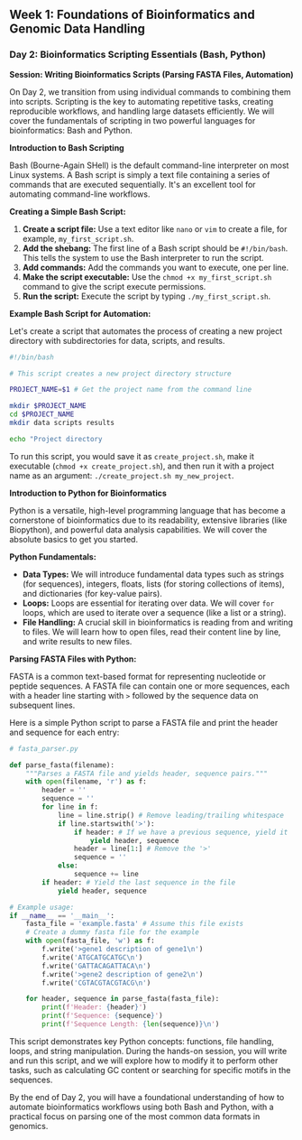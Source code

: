 ## Week 1: Foundations of Bioinformatics and Genomic Data Handling

### Day 2: Bioinformatics Scripting Essentials (Bash, Python)

**Session: Writing Bioinformatics Scripts (Parsing FASTA Files, Automation)**

On Day 2, we transition from using individual commands to combining them into scripts. Scripting is the key to automating repetitive tasks, creating reproducible workflows, and handling large datasets efficiently. We will cover the fundamentals of scripting in two powerful languages for bioinformatics: Bash and Python.

**Introduction to Bash Scripting**

Bash (Bourne-Again SHell) is the default command-line interpreter on most Linux systems. A Bash script is simply a text file containing a series of commands that are executed sequentially. It's an excellent tool for automating command-line workflows.

**Creating a Simple Bash Script:**

1.  **Create a script file:** Use a text editor like `nano` or `vim` to create a file, for example, `my_first_script.sh`.
2.  **Add the shebang:** The first line of a Bash script should be `#!/bin/bash`. This tells the system to use the Bash interpreter to run the script.
3.  **Add commands:** Add the commands you want to execute, one per line.
4.  **Make the script executable:** Use the `chmod +x my_first_script.sh` command to give the script execute permissions.
5.  **Run the script:** Execute the script by typing `./my_first_script.sh`.

**Example Bash Script for Automation:**

Let's create a script that automates the process of creating a new project directory with subdirectories for data, scripts, and results.

```bash
#!/bin/bash

# This script creates a new project directory structure

PROJECT_NAME=$1 # Get the project name from the command line

mkdir $PROJECT_NAME
cd $PROJECT_NAME
mkdir data scripts results

echo "Project directory 
```

To run this script, you would save it as `create_project.sh`, make it executable (`chmod +x create_project.sh`), and then run it with a project name as an argument: `./create_project.sh my_new_project`.

**Introduction to Python for Bioinformatics**

Python is a versatile, high-level programming language that has become a cornerstone of bioinformatics due to its readability, extensive libraries (like Biopython), and powerful data analysis capabilities. We will cover the absolute basics to get you started.

**Python Fundamentals:**

*   **Data Types:** We will introduce fundamental data types such as strings (for sequences), integers, floats, lists (for storing collections of items), and dictionaries (for key-value pairs).
*   **Loops:** Loops are essential for iterating over data. We will cover `for` loops, which are used to iterate over a sequence (like a list or a string).
*   **File Handling:** A crucial skill in bioinformatics is reading from and writing to files. We will learn how to open files, read their content line by line, and write results to new files.

**Parsing FASTA Files with Python:**

FASTA is a common text-based format for representing nucleotide or peptide sequences. A FASTA file can contain one or more sequences, each with a header line starting with `>` followed by the sequence data on subsequent lines.

Here is a simple Python script to parse a FASTA file and print the header and sequence for each entry:

```python
# fasta_parser.py

def parse_fasta(filename):
    """Parses a FASTA file and yields header, sequence pairs."""
    with open(filename, 'r') as f:
        header = ''
        sequence = ''
        for line in f:
            line = line.strip() # Remove leading/trailing whitespace
            if line.startswith('>'):
                if header: # If we have a previous sequence, yield it
                    yield header, sequence
                header = line[1:] # Remove the '>'
                sequence = ''
            else:
                sequence += line
        if header: # Yield the last sequence in the file
            yield header, sequence

# Example usage:
if __name__ == '__main__':
    fasta_file = 'example.fasta' # Assume this file exists
    # Create a dummy fasta file for the example
    with open(fasta_file, 'w') as f:
        f.write('>gene1 description of gene1\n')
        f.write('ATGCATGCATGC\n')
        f.write('GATTACAGATTACA\n')
        f.write('>gene2 description of gene2\n')
        f.write('CGTACGTACGTACG\n')

    for header, sequence in parse_fasta(fasta_file):
        print(f'Header: {header}')
        print(f'Sequence: {sequence}')
        print(f'Sequence Length: {len(sequence)}\n')

```

This script demonstrates key Python concepts: functions, file handling, loops, and string manipulation. During the hands-on session, you will write and run this script, and we will explore how to modify it to perform other tasks, such as calculating GC content or searching for specific motifs in the sequences.

By the end of Day 2, you will have a foundational understanding of how to automate bioinformatics workflows using both Bash and Python, with a practical focus on parsing one of the most common data formats in genomics.


